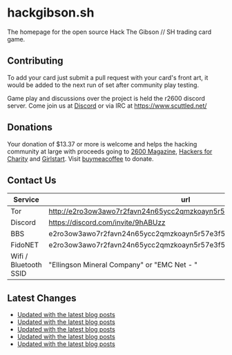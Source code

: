# hackgibson.sh
The homepage for the open source Hack The Gibson // SH trading card game.


## Contributing

To add your card just submit a pull request with your card's front art, it would be added to the next run of set after community play testing.

Game play and discussions over the project is held the r2600 discord server. Come join us at [Discord](https://discord.com/invite/9hABUzz) or via IRC at https://www.scuttled.net/


## Donations

Your donation of $13.37 or more is welcome and helps the hacking community at large with proceeds going to [2600 Magazine](https://2600.com/), [Hackers for Charity](https://hackersforcharity.org) and [Girlstart](https://girlstart.org).  Visit [buymeacoffee](https://www.buymeacoffee.com/hackgibson.sh) to donate.


## Contact Us

Service | url
-|-
Tor | http://e2ro3ow3awo7r2favn24n65ycc2qmzkoayn5r57e3f56nvjwdcgg32ad.onion
Discord | https://discord.com/invite/9hABUzz
BBS | e2ro3ow3awo7r2favn24n65ycc2qmzkoayn5r57e3f56nvjwdcgg32ad.onion:23
FidoNET | e2ro3ow3awo7r2favn24n65ycc2qmzkoayn5r57e3f56nvjwdcgg32ad.onion:24554
Wifi / Bluetooth SSID | "Ellingson Mineral Company" or "EMC Net - <fidonet address>"

## Latest Changes
<!-- BLOG-POST-LIST:START -->
- [Updated with the latest blog posts](https://github.com/DFW2600/hackgibson.sh/commit/1b5cfd96e2255d019e795b8c0d3a5351b62e5b33)
- [Updated with the latest blog posts](https://github.com/DFW2600/hackgibson.sh/commit/e9db1306b464b2d1ca9c5ffc4fce64407288b80d)
- [Updated with the latest blog posts](https://github.com/DFW2600/hackgibson.sh/commit/281e53988b9f933c258f2865635de4636ffd4c95)
- [Updated with the latest blog posts](https://github.com/DFW2600/hackgibson.sh/commit/baca0b3a430863f769af907fa45e49f85a0a701d)
- [Updated with the latest blog posts](https://github.com/DFW2600/hackgibson.sh/commit/fc3e5ab2449f61d9668029a53b9ed580918fbbbd)
<!-- BLOG-POST-LIST:END -->
